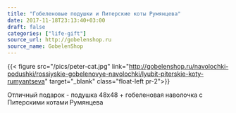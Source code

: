 ```yaml
---
title: "Гобеленовые подушки и Питерские коты Румянцева"
date: 2017-11-18T23:13:40+03:00
draft: false
categories: ["life-gift"]
source_url: http://gobelenshop.ru
source_name: GobelenShop
---
```


{{< figure src="/pics/peter-cat.jpg" link="http://gobelenshop.ru/navolochki-podushki/rossiyskie-gobelenovye-navolochki/lyubit-piterskie-koty-rumyantseva" target="_blank" class="float-left pr-2">}}

Отличный подарок - подушка 48x48 + гобеленовая наволочка с Питерскими котами Румянцева

<!--more-->
